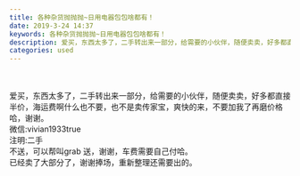 ```yaml
---
title: 各种杂货抛抛抛~日用电器包包啥都有！
date: 2019-3-24 14:37
keywords: 各种杂货抛抛抛~日用电器包包啥都有！
description: 爱买，东西太多了，二手转出来一部分，给需要的小伙伴，随便卖卖，好多都直接半价，海运费啊什么也不要，也不是卖传家宝，爽快的来，不要加我了再磨价格哈，谢谢。微信:vivian1933true注明:二手不送，可以帮叫grab送，谢谢，车费需要自己
categories: used
---
```

<td class="t_f" id="postmessage_3297149">

<br/>
<br/>
爱买，东西太多了，二手转出来一部分，给需要的小伙伴，随便卖卖，好多都直接半价，海运费啊什么也不要，也不是卖传家宝，爽快的来，不要加我了再磨价格哈，谢谢。<br/>
微信:vivian1933true<br/>
注明:二手<br/>
不送，可以帮叫grab 送，谢谢，车费需要自己付哈。<br/>
已经卖了大部分了，谢谢捧场，重新整理还需要出的。<br/>
<br/>
</td>
